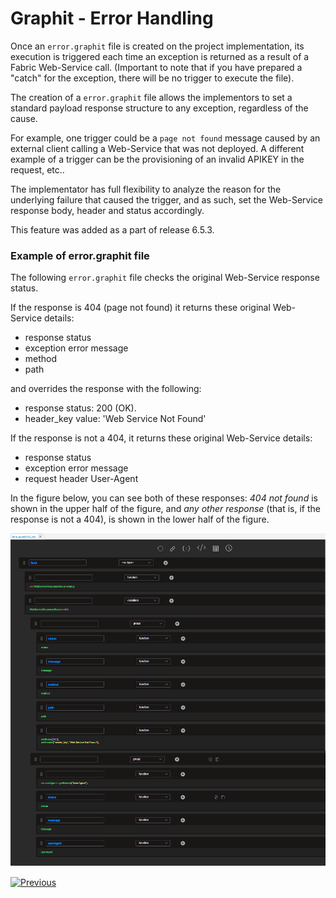 # Graphit - Error Handling

Once an ```error.graphit``` file is created on the project implementation, its execution is triggered each time an exception is returned as a result of a
Fabric Web-Service call. (Important to note that if you have prepared a "catch" for the exception, there will be no trigger to execute the file). 

The creation of a ```error.graphit``` file allows the implementors to set a standard payload response structure to any exception, regardless of the cause.

For example, one trigger could be a ```page not found``` message caused by an external client calling a Web-Service that was not deployed. A different example of a trigger can be the provisioning of an invalid APIKEY in the request, etc..

The implementator has full flexibility to analyze the reason for the underlying failure that caused the trigger, and as such, set the Web-Service response body, header and status accordingly.

This feature was added as a part of release 6.5.3.

### Example of error.graphit file

The following ```error.graphit``` file checks the original Web-Service response status.

If the response is 404 (page not found) it returns these original Web-Service details:
- response status
- exception error message	
- method
- path

and overrides the response with the following:		
- response status: 200 (OK).
- header_key value: 'Web Service Not Found'


If the response is not a 404, it returns these original Web-Service details:	
- response status
- exception error message
- request header User-Agent

In the figure below, you can see both of these responses: *404 not found* is shown in the upper half of the figure, and *any other response* (that is, if the response is not a 404), is shown in the lower half of the figure.  

<img src="images/66_graphit_error_handling.png"></img>


[![Previous](/articles/images/Previous.png)](/articles/15_web_services_and_graphit/17_Graphit/10_graphit_examples.md)
